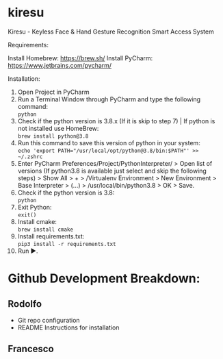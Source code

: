 # kiresu
Kiresu - Keyless Face &amp; Hand Gesture Recognition Smart Access System

Requirements:

Install Homebrew: https://brew.sh/
Install PyCharm: https://www.jetbrains.com/pycharm/

Installation:

  1. Open Project in PyCharm
  2. Run a Terminal Window through PyCharm and type the following command:  
  ```python```
  3. Check if the python version is 3.8.x (If it is skip to step 7) | If python is not installed use HomeBrew:  
  ```brew install python@3.8```
  4. Run this command to save this version of python in your system:  
  ```echo 'export PATH="/usr/local/opt/python@3.8/bin:$PATH"' >> ~/.zshrc```
  5. Enter PyCharm Preferences/Project/PythonInterpreter/ > Open list of versions (If python3.8 is available just select and skip the following steps) > Show All > + > /Virtualenv Environment > New Environment > Base Interpreter > (...) > /usr/local/bin/python3.8 > OK > Save.
  6. Check if the python version is 3.8:  
  ```python```
  7. Exit Python:  
  ```exit()```
  8. Install cmake:  
  ```brew install cmake```
  9. Install requirements.txt:  
  ```pip3 install -r requirements.txt```
  10. Run ►. 

# Github Development Breakdown:

Rodolfo
- 
- Git repo configuration
- README Instructions for installation

Francesco
- 
  
